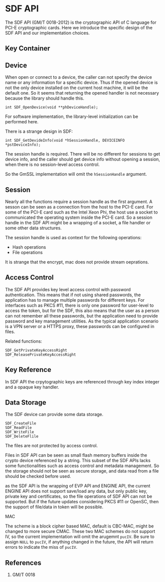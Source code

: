 # SDF API

The SDF API (GM/T 0018-2012) is the cryptographic API of C language for PCI-E cryptographic cards. Here we introduce the specific design of the SDF API and our implementation choices.

## Key Container





## Device

When open or connect to a device, the caller can not specify the device name or
any information for a specific device. Thus if the opened device is not the
only device installed on the current host machine, it will be the default one.
So it seems that returning the opened handler is not necessary because the
library should handle this.

	int SDF_OpenDevice(void **phDeviceHandle);

For software implementation, the library-level initialization can be performed
here.

There is a strange design in SDF:

	int SDF_GetDevideInfo(void *hSessionHandle, DEVICEINFO *pstDeviceInfo);

The session handle is required. There will be no different for sessions to get
device info, and the caller should get device info without opening a session,
when there is no session-level access control.

So the GmSSL implementation will omit the `hSessionHandle` argument.

## Session

Nearly all the functions require a session handle as the first argument. A
sesson can be seen as a connection from the host to the PCI-E card. For some of
the PCI-E card such as the Intel Xeon Phi, the host use a socket to
communicated the operating system inside the PCI-E card. So a session handle in
the SDF API might be a wrapping of a socket, a file handler or some other data
structures.

The session handle is used as context for the following operations:

* Hash operations
* File operations

It is strange that the encrypt, mac does not provide stream oeprations.


## Access Control

The SDF API provides key level access control with password authentication.
This means that if not using shared passwords, the application has to manage
multiple passwords for different keys. For interfaces such as PKCS #11, there
is only one password for user-level to access the token, but for the SDF, this
also means that the user as a person can not remember all these passwords, but
the application need to provide password and key management utilities. As the
typical application scenario is a VPN server or a HTTPS proxy, these passwords
can be configured in files.

Related functions:

	SDF_GetPrivateKeyAccessRight
	SDF_ReleasePrivateKeyAccessRight

## Key Reference

In SDF API the crpytographic keys are referenced through key index integer and
a opaque key handler.

## Data Storage

The SDF device can provide some data storage.

	SDF_CreateFile
	SDF_ReadFile
	SDF_WriteFile
	SDF_DeleteFlile

The files are not protected by access control.







Files in SDF API can be seen as small flash memory buffers inside the crypto device referenced by a string. This subset of the SDF APIs lacks some functionalities such as access control and metadata management. So the storage should not be seen as secure storage, and data read from a file should be checked before used.

as the SDF API is the wrapping of EVP API and ENGINE API, the current ENGINE API does not support save/load any data, but only public key, private key and certificates, so the file operations of SDF API can not be supported. But if the future updates considering PKCS #11 or OpenSC, then the support of file/data in token will be possible.


MAC

The scheme is a block cipher based MAC, default is CBC-MAC, might be
changed to more secure CMAC. These two MAC schemes do not support IV,
so the current implementation will omit the arugemnt `pucIV`. Be sure to
assign `NULL` to `pucIV`, if anything changed in the future, the API will
return errors to indicate the miss of `pucIV`.



## References

1. GM/T 0018







